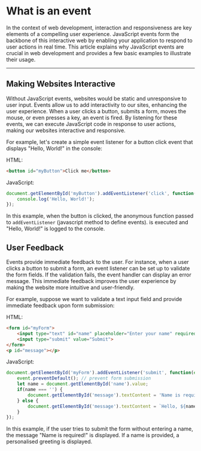 # What is an event

In the context of web development, interaction and responsiveness are key elements of a compelling user experience. JavaScript events form the backbone of this interactive web by enabling your application to respond to user actions in real time. This article explains why JavaScript events are crucial in web development and provides a few basic examples to illustrate their usage.

---

## Making Websites Interactive

Without JavaScript events, websites would be static and unresponsive to user input. Events allow us to add interactivity to our sites, enhancing the user experience. When a user clicks a button, submits a form, moves the mouse, or even presses a key, an event is fired. By listening for these events, we can execute JavaScript code in response to user actions, making our websites interactive and responsive.

For example, let's create a simple event listener for a button click event that displays "Hello, World!" in the console:

HTML:

```html
<button id="myButton">Click me</button>
```

JavaScript:

```jsx
document.getElementById('myButton').addEventListener('click', function() {
    console.log('Hello, World!');
});
```

In this example, when the button is clicked, the anonymous function passed to `addEventListener` (javascript method to define events). is executed and "Hello, World!" is logged to the console.

## User Feedback

Events provide immediate feedback to the user. For instance, when a user clicks a button to submit a form, an event listener can be set up to validate the form fields. If the validation fails, the event handler can display an error message. This immediate feedback improves the user experience by making the website more intuitive and user-friendly.

For example, suppose we want to validate a text input field and provide immediate feedback upon form submission:

HTML:

```html
<form id="myForm">
    <input type="text" id="name" placeholder="Enter your name" required>
    <input type="submit" value="Submit">
</form>
<p id="message"></p>
```

JavaScript:

```jsx
document.getElementById('myForm').addEventListener('submit', function(event) {
    event.preventDefault(); // prevent form submission
    let name = document.getElementById('name').value;
    if(name === '') {
        document.getElementById('message').textContent = 'Name is required!';
    } else {
        document.getElementById('message').textContent = `Hello, ${name}!`;
    }
});
```

In this example, if the user tries to submit the form without entering a name, the message "Name is required!" is displayed. If a name is provided, a personalised greeting is displayed.